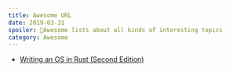 ```yaml
---
title: Awesome URL
date: 2019-03-31
spoiler: 🌟Awesome lists about all kinds of interesting topics
category: Awesome
---
```


* [Writing an OS in Rust (Second Edition)](https://os.phil-opp.com)